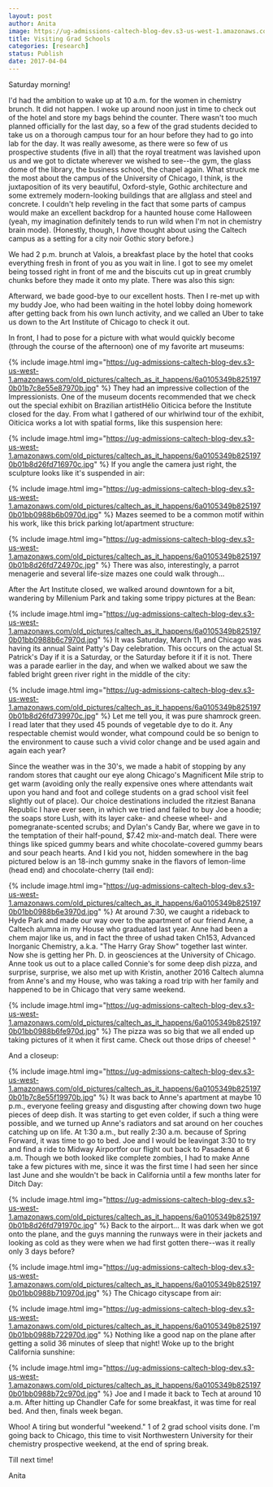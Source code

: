 ```yaml
---
layout: post
author: Anita
image: https://ug-admissions-caltech-blog-dev.s3-us-west-1.amazonaws.com/old_pictures/caltech_as_it_happens/6a0105349b8251970b01bb0988b67c970d.jpg
title: Visiting Grad Schools
categories: [research]
status: Publish
date: 2017-04-04
---
```



Saturday morning!

I'd had the ambition to wake up at 10 a.m. for the women in chemistry brunch. It did not happen. I woke up around noon just in time to check out of the hotel and store my bags behind the counter. There wasn't too much planned officially for the last day, so a few of the grad students decided to take us on a thorough campus tour for an hour before they had to go into lab for the day. It was really awesome, as there were so few of us prospective students (five in all) that the royal treatment was lavished upon us and we got to dictate wherever we wished to see--the gym, the glass dome of the library, the business school, the chapel again. What struck me the most about the campus of the University of Chicago, I think, is the juxtaposition of its very beautiful, Oxford-style, Gothic architecture and some extremely modern-looking buildings that are allglass and steel and concrete. I couldn't help reveling in the fact that some parts of campus would make an excellent backdrop for a haunted house come Halloween (yeah, my imagination definitely tends to run wild when I'm not in chemistry brain mode). (Honestly, though, I *have* thought about using the Caltech campus as a setting for a city noir Gothic story before.)

We had 2 p.m. brunch at Valois, a breakfast place by the hotel that cooks everything fresh in front of you as you wait in line. I got to see my omelet being tossed right in front of me and the biscuits cut up in great crumbly chunks before they made it onto my plate. There was also this sign:

Afterward, we bade good-bye to our excellent hosts. Then I re-met up with my buddy Joe, who had been waiting in the hotel lobby doing homework after getting back from his own lunch activity, and we called an Uber to take us down to the Art Institute of Chicago to check it out.

In front, I had to pose for a picture with what would quickly become (through the course of the afternoon) one of my favorite art museums:

{% include image.html img="https://ug-admissions-caltech-blog-dev.s3-us-west-1.amazonaws.com/old_pictures/caltech_as_it_happens/6a0105349b8251970b01b7c8e55e87970b.jpg" %}
They had an impressive collection of the Impressionists. One of the museum docents recommended that we check out the special exhibit on Brazilian artistHélio Oiticica before the Institute closed for the day. From what I gathered of our whirlwind tour of the exhibit, Oiticica works a lot with spatial forms, like this suspension here:

{% include image.html img="https://ug-admissions-caltech-blog-dev.s3-us-west-1.amazonaws.com/old_pictures/caltech_as_it_happens/6a0105349b8251970b01b8d26fd716970c.jpg" %}
If you angle the camera just right, the sculpture looks like it's suspended in air:

{% include image.html img="https://ug-admissions-caltech-blog-dev.s3-us-west-1.amazonaws.com/old_pictures/caltech_as_it_happens/6a0105349b8251970b01bb0988b6b0970d.jpg" %}
Mazes seemed to be a common motif within his work, like this brick parking lot/apartment structure:

{% include image.html img="https://ug-admissions-caltech-blog-dev.s3-us-west-1.amazonaws.com/old_pictures/caltech_as_it_happens/6a0105349b8251970b01b8d26fd724970c.jpg" %}
There was also, interestingly, a parrot menagerie and several life-size mazes one could walk through...

After the Art Institute closed, we walked around downtown for a bit, wandering by Millenium Park and taking some trippy pictures at the Bean:

{% include image.html img="https://ug-admissions-caltech-blog-dev.s3-us-west-1.amazonaws.com/old_pictures/caltech_as_it_happens/6a0105349b8251970b01bb0988b6c7970d.jpg" %}
It was Saturday, March 11, and Chicago was having its annual Saint Patty's Day celebration. This occurs on the actual St. Patrick's Day if it is a Saturday, or the Saturday before it if it is not. There was a parade earlier in the day, and when we walked about we saw the fabled bright green river right in the middle of the city:

{% include image.html img="https://ug-admissions-caltech-blog-dev.s3-us-west-1.amazonaws.com/old_pictures/caltech_as_it_happens/6a0105349b8251970b01b8d26fd739970c.jpg" %}
Let me tell you, it was pure shamrock green. I read later that they used 45 pounds of vegetable dye to do it. Any respectable chemist would wonder, what compound could be so benign to the environment to cause such a vivid color change and be used again and again each year?

Since the weather was in the 30's, we made a habit of stopping by any random stores that caught our eye along Chicago's Magnificent Mile strip to get warm (avoiding only the really expensive ones where attendants wait upon you hand and foot and college students on a grad school visit feel slightly out of place). Our choice destinations included the ritziest Banana Republic I have ever seen, in which we tried and failed to buy Joe a hoodie; the soaps store Lush, with its layer cake- and cheese wheel- and pomegranate-scented scrubs; and Dylan's Candy Bar, where we gave in to the temptation of their half-pound, $7.42 mix-and-match deal. There were things like spiced gummy bears and white chocolate-covered gummy bears and sour peach hearts. And I kid you not, hidden somewhere in the bag pictured below is an 18-inch gummy snake in the flavors of lemon-lime (head end) and chocolate-cherry (tail end):

{% include image.html img="https://ug-admissions-caltech-blog-dev.s3-us-west-1.amazonaws.com/old_pictures/caltech_as_it_happens/6a0105349b8251970b01bb0988b6e3970d.jpg" %}
At around 7:30, we caught a rideback to Hyde Park and made our way over to the apartment of our friend Anne, a Caltech alumna in my House who graduated last year. Anne had been a chem major like us, and in fact the three of ushad taken Ch153, Advanced Inorganic Chemistry, a.k.a. "The Harry Gray Show" together last winter. Now she is getting her Ph. D. in geosciences at the University of Chicago. Anne took us out to a place called Connie's for some deep dish pizza, and surprise, surprise, we also met up with Kristin, another 2016 Caltech alumna from Anne's and my House, who was taking a road trip with her family and happened to be in Chicago that very same weekend.


{% include image.html img="https://ug-admissions-caltech-blog-dev.s3-us-west-1.amazonaws.com/old_pictures/caltech_as_it_happens/6a0105349b8251970b01bb0988b6fe970d.jpg" %}
The pizza was so big that we all ended up taking pictures of it when it first came. Check out those drips of cheese! ^

And a closeup:

{% include image.html img="https://ug-admissions-caltech-blog-dev.s3-us-west-1.amazonaws.com/old_pictures/caltech_as_it_happens/6a0105349b8251970b01b7c8e55f19970b.jpg" %}
It was back to Anne's apartment at maybe 10 p.m., everyone feeling greasy and disgusting after chowing down two huge pieces of deep dish. It was starting to get even colder, if such a thing were possible, and we turned up Anne's radiators and sat around on her couches catching up on life. At 1:30 a.m., but really 2:30 a.m. because of Spring Forward, it was time to go to bed. Joe and I would be leavingat 3:30 to try and find a ride to Midway Airportfor our flight out back to Pasadena at 6 a.m. Though we both looked like complete zombies, I had to make Anne take a few pictures with me, since it was the first time I had seen her since last June and she wouldn't be back in California until a few months later for Ditch Day:

{% include image.html img="https://ug-admissions-caltech-blog-dev.s3-us-west-1.amazonaws.com/old_pictures/caltech_as_it_happens/6a0105349b8251970b01b8d26fd791970c.jpg" %}
Back to the airport... It was dark when we got onto the plane, and the guys manning the runways were in their jackets and looking as cold as they were when we had first gotten there--was it really only 3 days before?

{% include image.html img="https://ug-admissions-caltech-blog-dev.s3-us-west-1.amazonaws.com/old_pictures/caltech_as_it_happens/6a0105349b8251970b01bb0988b710970d.jpg" %}
The Chicago cityscape from air:

{% include image.html img="https://ug-admissions-caltech-blog-dev.s3-us-west-1.amazonaws.com/old_pictures/caltech_as_it_happens/6a0105349b8251970b01bb0988b722970d.jpg" %}
Nothing like a good nap on the plane after getting a solid 36 minutes of sleep that night! Woke up to the bright California sunshine:

{% include image.html img="https://ug-admissions-caltech-blog-dev.s3-us-west-1.amazonaws.com/old_pictures/caltech_as_it_happens/6a0105349b8251970b01bb0988b72c970d.jpg" %}
Joe and I made it back to Tech at around 10 a.m. After hitting up Chandler Cafe for some breakfast, it was time for real bed. And then, finals week began.

Whoo! A tiring but wonderful "weekend." 1 of 2 grad school visits done. I'm going back to Chicago, this time to visit Northwestern University for their chemistry prospective weekend, at the end of spring break.

Till next time!

Anita

